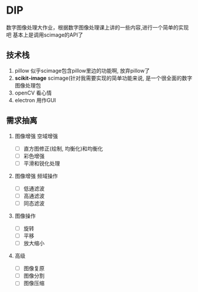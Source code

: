 # DIP
数字图像处理大作业，根据数字图像处理课上讲的一些内容,进行一个简单的实现吧
基本上是调用scimage的API了

## 技术栈

1. pillow 似乎scimage包含pillow里边的功能啊, 放弃pillow了
2. **scikit-image** scimage(针对我需要实现的简单功能来说, 是一个很全面的数字图像处理包
3. openCV 看心情
4. electron 用作GUI

## 需求抽离

1. 图像增强 空域增强

    - [ ] 直方图修正(绘制, 均衡化)和均衡化
    - [ ] 彩色增强
    - [ ] 平滑和锐化处理

2. 图像增强 频域操作

    - [ ] 低通滤波
    - [ ] 高通滤波
    - [ ] 同态滤波

3. 图像操作

    - [ ] 旋转
    - [ ] 平移
    - [ ] 放大缩小

4. 高级

    - [ ] 图像复原
    - [ ] 图像分割
    - [ ] 图像压缩
